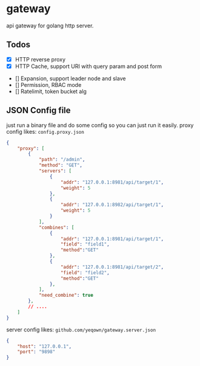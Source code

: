 # gateway

api gateway for golang http server.

## Todos

- [x] HTTP reverse proxy 
- [x] HTTP Cache, support URI with query param and post form
- [] Expansion, support leader node and slave
- [] Permission, RBAC mode
- [] Ratelimit, token bucket alg

## JSON Config file

just run a binary file and do some config so you can just run it easily. proxy config likes: `config.proxy.json`
```json
{
    "proxy": [
        {
            "path": "/admin",
            "method": "GET",
            "servers": [
                {
                    "addr": "127.0.0.1:8981/api/target/1",
                    "weight": 5
                },
                {
                    "addr": "127.0.0.1:8982/api/target/1",
                    "weight": 5
                }
            ],
            "combines": [
                {
                    "addr": "127.0.0.1:8981/api/target/1",
                    "field": "field1",
                    "method":"GET"
                },
                {
                    "addr": "127.0.0.1:8981/api/target/2",
                    "field": "field2",
                    "method":"GET"
                },
            ],
            "need_combine": true
        },
        // ....
    ]
}
```

server config likes: `github.com/yeqown/gateway.server.json`
```json
{
    "host": "127.0.0.1",
    "port": "9898"
}
```

